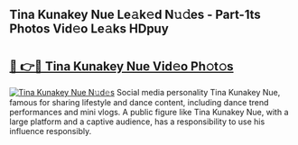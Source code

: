 ## Tina Kunakey Nue Le𝚊k𝚎d N𝚞𝚍es - Part-1ts Photos Vid𝚎o Le𝚊ks HDpuy

# <h2><a href="http://fb1dqfh.evod.top/?m=Tina+Kunakey+Nue">🔗 👉🔴 Tina Kunakey Nue Vid𝚎o Ph𝚘t𝚘s</a></h2>

[![Tina Kunakey Nue N𝚞d𝚎s](https://i.imgur.com/8V9OHl7.gif)](http://fb1dqfh.evod.top/?m=Tina+Kunakey+Nue)
Social media personality Tina Kunakey Nue, famous for sharing lifestyle and dance content, including dance trend performances and mini vlogs. A public figure like Tina Kunakey Nue, with a large platform and a captive audience, has a responsibility to use his influence responsibly. 
